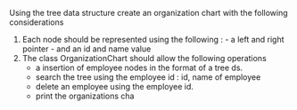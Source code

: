 Using the tree data structure create an organization chart with the following considerations 
1. Each node should be represented using the following : - a left and right pointer - and an id and name value 
2. The class OrganizationChart should allow the following operations 
   - a insertion of employee nodes in the format of a tree ds. 
   - search the tree using the employee id : id, name of employee 
   - delete an employee using the employee id.
   - print the organizations cha